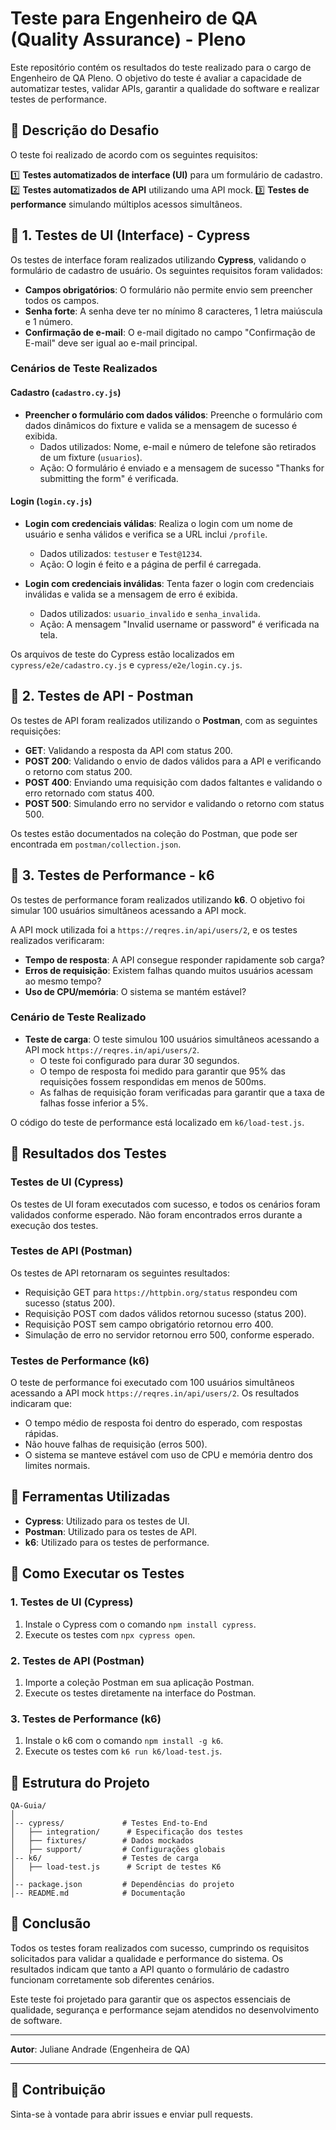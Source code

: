# Teste para Engenheiro de QA (Quality Assurance) - Pleno

Este repositório contém os resultados do teste realizado para o cargo de Engenheiro de QA Pleno. O objetivo do teste é avaliar a capacidade de automatizar testes, validar APIs, garantir a qualidade do software e realizar testes de performance.

## 📌 Descrição do Desafio

O teste foi realizado de acordo com os seguintes requisitos:

1️⃣ **Testes automatizados de interface (UI)** para um formulário de cadastro.
2️⃣ **Testes automatizados de API** utilizando uma API mock.
3️⃣ **Testes de performance** simulando múltiplos acessos simultâneos.

## 📌 1. Testes de UI (Interface) - Cypress

Os testes de interface foram realizados utilizando **Cypress**, validando o formulário de cadastro de usuário. Os seguintes requisitos foram validados:

- **Campos obrigatórios**: O formulário não permite envio sem preencher todos os campos.
- **Senha forte**: A senha deve ter no mínimo 8 caracteres, 1 letra maiúscula e 1 número.
- **Confirmação de e-mail**: O e-mail digitado no campo "Confirmação de E-mail" deve ser igual ao e-mail principal.

### Cenários de Teste Realizados

#### **Cadastro** (`cadastro.cy.js`)
- **Preencher o formulário com dados válidos**: Preenche o formulário com dados dinâmicos do fixture e valida se a mensagem de sucesso é exibida.
  - Dados utilizados: Nome, e-mail e número de telefone são retirados de um fixture (`usuarios`).
  - Ação: O formulário é enviado e a mensagem de sucesso "Thanks for submitting the form" é verificada.

#### **Login** (`login.cy.js`)
- **Login com credenciais válidas**: Realiza o login com um nome de usuário e senha válidos e verifica se a URL inclui `/profile`.
  - Dados utilizados: `testuser` e `Test@1234`.
  - Ação: O login é feito e a página de perfil é carregada.

- **Login com credenciais inválidas**: Tenta fazer o login com credenciais inválidas e valida se a mensagem de erro é exibida.
  - Dados utilizados: `usuario_invalido` e `senha_invalida`.
  - Ação: A mensagem "Invalid username or password" é verificada na tela.

Os arquivos de teste do Cypress estão localizados em `cypress/e2e/cadastro.cy.js` e `cypress/e2e/login.cy.js`.

## 📌 2. Testes de API - Postman

Os testes de API foram realizados utilizando o **Postman**, com as seguintes requisições:

- **GET**: Validando a resposta da API com status 200.
- **POST 200**: Validando o envio de dados válidos para a API e verificando o retorno com status 200.
- **POST 400**: Enviando uma requisição com dados faltantes e validando o erro retornado com status 400.
- **POST 500**: Simulando erro no servidor e validando o retorno com status 500.

Os testes estão documentados na coleção do Postman, que pode ser encontrada em `postman/collection.json`.

## 📌 3. Testes de Performance - k6

Os testes de performance foram realizados utilizando **k6**. O objetivo foi simular 100 usuários simultâneos acessando a API mock.

A API mock utilizada foi a `https://reqres.in/api/users/2`, e os testes realizados verificaram:

- **Tempo de resposta**: A API consegue responder rapidamente sob carga?
- **Erros de requisição**: Existem falhas quando muitos usuários acessam ao mesmo tempo?
- **Uso de CPU/memória**: O sistema se mantém estável?

### Cenário de Teste Realizado

- **Teste de carga**: O teste simulou 100 usuários simultâneos acessando a API mock `https://reqres.in/api/users/2`.
  - O teste foi configurado para durar 30 segundos.
  - O tempo de resposta foi medido para garantir que 95% das requisições fossem respondidas em menos de 500ms.
  - As falhas de requisição foram verificadas para garantir que a taxa de falhas fosse inferior a 5%.

O código do teste de performance está localizado em `k6/load-test.js`.

## 📌 Resultados dos Testes

### Testes de UI (Cypress)
Os testes de UI foram executados com sucesso, e todos os cenários foram validados conforme esperado. Não foram encontrados erros durante a execução dos testes.

### Testes de API (Postman)
Os testes de API retornaram os seguintes resultados:
- Requisição GET para `https://httpbin.org/status` respondeu com sucesso (status 200).
- Requisição POST com dados válidos retornou sucesso (status 200).
- Requisição POST sem campo obrigatório retornou erro 400.
- Simulação de erro no servidor retornou erro 500, conforme esperado.

### Testes de Performance (k6)
O teste de performance foi executado com 100 usuários simultâneos acessando a API mock `https://reqres.in/api/users/2`. Os resultados indicaram que:
- O tempo médio de resposta foi dentro do esperado, com respostas rápidas.
- Não houve falhas de requisição (erros 500).
- O sistema se manteve estável com uso de CPU e memória dentro dos limites normais.

## 📌 Ferramentas Utilizadas

- **Cypress**: Utilizado para os testes de UI.
- **Postman**: Utilizado para os testes de API.
- **k6**: Utilizado para os testes de performance.

## 📌 Como Executar os Testes

### 1. Testes de UI (Cypress)
1. Instale o Cypress com o comando `npm install cypress`.
2. Execute os testes com `npx cypress open`.

### 2. Testes de API (Postman)
1. Importe a coleção Postman em sua aplicação Postman.
2. Execute os testes diretamente na interface do Postman.

### 3. Testes de Performance (k6)
1. Instale o k6 com o comando `npm install -g k6`.
2. Execute os testes com `k6 run k6/load-test.js`.

## 📂 Estrutura do Projeto
```
QA-Guia/
│
│-- cypress/             # Testes End-to-End
│   ├── integration/      # Especificação dos testes
│   ├── fixtures/        # Dados mockados
│   ├── support/         # Configurações globais
│-- k6/                  # Testes de carga
│   ├── load-test.js      # Script de testes K6
│
│-- package.json         # Dependências do projeto
│-- README.md            # Documentação
```

## 📌 Conclusão

Todos os testes foram realizados com sucesso, cumprindo os requisitos solicitados para validar a qualidade e performance do sistema. Os resultados indicam que tanto a API quanto o formulário de cadastro funcionam corretamente sob diferentes cenários.

Este teste foi projetado para garantir que os aspectos essenciais de qualidade, segurança e performance sejam atendidos no desenvolvimento de software.

---

**Autor**: Juliane Andrade (Engenheira de QA)




---

## 📢 Contribuição
Sinta-se à vontade para abrir issues e enviar pull requests.

